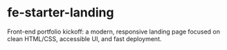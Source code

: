 # fe-starter-landing

Front-end portfolio kickoff: a modern, responsive landing page focused on clean HTML/CSS, accessible UI, and fast deployment.
